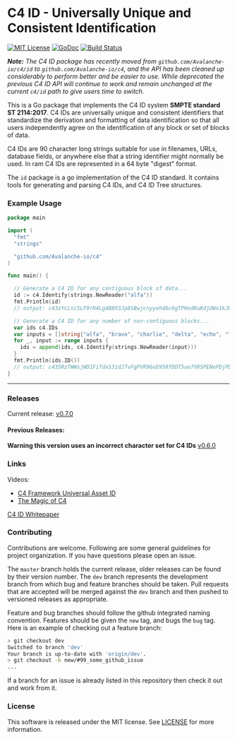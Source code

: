
# C4 ID - Universally Unique and Consistent Identification

[![MIT License](https://img.shields.io/badge/license-MIT-blue.svg)](./LICENSE)
[![GoDoc](https://godoc.org/github.com/Avalanche-io/c4?status.svg)](https://godoc.org/github.com/avalanche-io/c4)
[![Build Status](https://travis-ci.org/Avalanche-io/c4.svg?branch=master)](https://travis-ci.org/Avalanche-io/c4)

_**Note:** The C4 ID package has recently moved from `github.com/Avalanche-io/c4/id` to `github.com/Avalanche-io/c4`, and the API has been cleaned up considerably to perform better and be easier to use. While deprecated the previous C4 ID API will continue to work and remain unchanged at the current `c4/id` path to give users time to switch._

This is a Go package that implements the C4 ID system **SMPTE standard ST 2114:2017**. C4 IDs are universally unique and consistent identifiers that standardize the derivation and formatting of data identification so that all users independently agree on the identification of any block or set of blocks of data.

C4 IDs are 90 character long strings suitable for use in filenames, URLs, database fields, or anywhere else that a string identifier might normally be used. In ram C4 IDs are represented in a 64 byte "digest" format.

The `id` package is a go implementation of the C4 ID standard.  It contains tools for generating and parsing C4 IDs, and C4 ID Tree structures.

### Example Usage

```go
package main

import (
  "fmt"
  "strings"

  "github.com/Avalanche-io/c4"
)

func main() {

  // Generate a C4 ID for any contiguous block of data...
  id := c4.Identify(strings.NewReader("alfa"))
  fmt.Println(id)
  // output: c43zYcLni5LF9rR4Lg4B8h3Jp8SBwjcnyyeh4bc6gTPHndKuKdjUWx1kJPYhZxYt3zV6tQXpDs2shPsPYjgG81wZM1

  // Generate a C4 ID for any number of non-contiguous blocks...
  var ids c4.IDs
  var inputs = []string{"alfa", "bravo", "charlie", "delta", "echo", "foxtrot", "golf", "hotel", "india"}
  for _, input := range inputs {
    ids = append(ids, c4.Identify(strings.NewReader(input)))
  }
  fmt.Println(ids.ID())
  // output: c435RzTWWsjWD1Fi7dxS3idJ7vFgPVR96oE95RfDDT5ue7hRSPENePDjPDJdnV46g7emDzWK8LzJUjGESMG5qzuXqq
}
```

---

### Releases

Current release: [v0.7.0](https://github.com/Avalanche-io/c4/tree/v0.7.0)

#### Previous Releases:

**Warning this version uses an incorrect character set for C4 IDs**
[v0.6.0](https://github.com/Avalanche-io/c4/tree/v0.6.0)


### Links

Videos:
  - [C4 Framework Universal Asset ID](https://youtu.be/ZHQY0WYmGYU)
  - [The Magic of C4](https://youtu.be/vzh0JzKhY4o)

[C4 ID Whitepaper](http://www.cccc.io/c4id-whitepaper-u2.pdf)

### Contributing

Contributions are welcome. Following are some general guidelines for project organization. If you have questions please open an issue.

The `master` branch holds the current release, older releases can be found by their version number. The `dev` branch represents the development branch from which bug and feature branches should be taken. Pull requests that are accepted will be merged against the `dev` branch and then pushed to versioned releases as appropriate.

Feature and bug branches should follow the github integrated naming convention.  Features should be given the `new` tag, and bugs the `bug` tag.  Here is an example of checking out a feature branch:

```bash
> git checkout dev
Switched to branch 'dev'
Your branch is up-to-date with 'origin/dev'.
> git checkout -b new/#99_some_github_issue
...
```

If a branch for an issue is already listed in this repository then check it out and work from it.

### License
This software is released under the MIT license.  See [LICENSE](./LICENSE) for more information.
